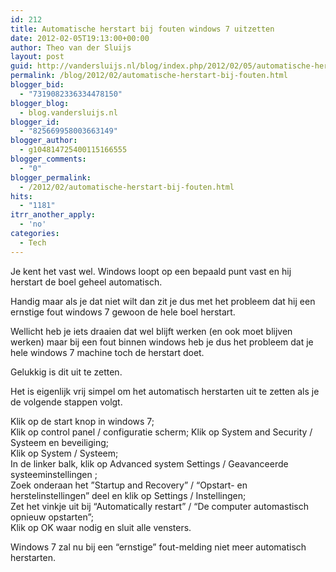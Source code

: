 ```yaml
---
id: 212
title: Automatische herstart bij fouten windows 7 uitzetten
date: 2012-02-05T19:13:00+00:00
author: Theo van der Sluijs
layout: post
guid: http://vandersluijs.nl/blog/index.php/2012/02/05/automatische-herstart-bij-fouten/
permalink: /blog/2012/02/automatische-herstart-bij-fouten.html
blogger_bid:
  - "7319082336334478150"
blogger_blog:
  - blog.vandersluijs.nl
blogger_id:
  - "825669958003663149"
blogger_author:
  - g104814725400115166555
blogger_comments:
  - "0"
blogger_permalink:
  - /2012/02/automatische-herstart-bij-fouten.html
hits:
  - "1181"
itrr_another_apply:
  - 'no'
categories:
  - Tech
---
```

Je kent het vast wel. Windows loopt op een bepaald punt vast en hij herstart de boel geheel automatisch.

Handig maar als je dat niet wilt dan zit je dus met het probleem dat hij een ernstige fout windows 7 gewoon de hele boel herstart.

Wellicht heb je iets draaien dat wel blijft werken (en ook moet blijven werken) maar bij een fout binnen windows heb je dus het probleem dat je hele windows 7 machine toch de herstart doet.

Gelukkig is dit uit te zetten.

Het is eigenlijk vrij simpel om het automatisch herstarten uit te zetten als je de volgende stappen volgt.

Klik op de start knop in windows 7;      
Klik op control panel / configuratie scherm; Klik op System and Security / Systeem en beveiliging;      
Klik op System / Systeem;      
In de linker balk, klik op Advanced system Settings / Geavanceerde systeeminstellingen ;      
Zoek onderaan het ”Startup and Recovery” / “Opstart- en herstelinstellingen” deel en klik op Settings / Instellingen;      
Zet het vinkje uit bij “Automatically restart” / “De computer automastisch opnieuw opstarten”;       
Klik op OK waar nodig en sluit alle vensters.

Windows 7 zal nu bij een “ernstige” fout-melding niet meer automatisch herstarten.